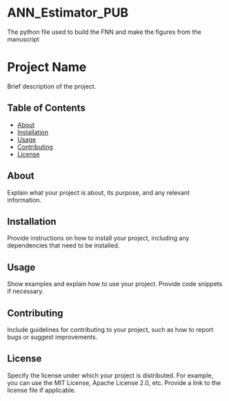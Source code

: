 # ANN_Estimator_PUB
The python file used to build the FNN and make the figures from the manuscript
# Project Name

Brief description of the project.

## Table of Contents
- [About](#about)
- [Installation](#installation)
- [Usage](#usage)
- [Contributing](#contributing)
- [License](#license)

## About
Explain what your project is about, its purpose, and any relevant information.

## Installation
Provide instructions on how to install your project, including any dependencies that need to be installed.

## Usage
Show examples and explain how to use your project. Provide code snippets if necessary.

## Contributing
Include guidelines for contributing to your project, such as how to report bugs or suggest improvements. 

## License
Specify the license under which your project is distributed. For example, you can use the MIT License, Apache License 2.0, etc. Provide a link to the license file if applicable.
